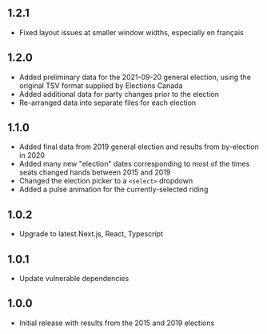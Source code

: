 ## 1.2.1

- Fixed layout issues at smaller window widths, especially en français

## 1.2.0

- Added preliminary data for the 2021-09-20 general election, using the original TSV format supplied by Elections Canada
- Added additional data for party changes prior to the election
- Re-arranged data into separate files for each election

## 1.1.0

- Added final data from 2019 general election and results from by-election in 2020
- Added many new "election" dates corresponding to most of the times seats changed hands between 2015 and 2019
- Changed the election picker to a `<select>` dropdown
- Added a pulse animation for the currently-selected riding

## 1.0.2

- Upgrade to latest Next.js, React, Typescript

## 1.0.1

- Update vulnerable dependencies

## 1.0.0

- Initial release with results from the 2015 and 2019 elections
